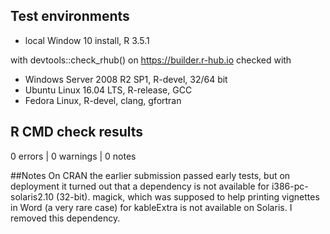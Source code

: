 ## Test environments
* local Window 10 install, R 3.5.1

with devtools::check_rhub() on https://builder.r-hub.io checked with 
* Windows Server 2008 R2 SP1, R-devel, 32/64 bit
* Ubuntu Linux 16.04 LTS, R-release, GCC
* Fedora Linux, R-devel, clang, gfortran

## R CMD check results
0 errors | 0 warnings | 0 notes

##Notes
On CRAN the earlier submission passed early tests, but on deployment it 
turned out that a dependency is not available for  i386-pc-solaris2.10 (32-bit). magick, which was supposed to help printing vignettes in Word (a very rare case) for kableExtra is not available on Solaris.  I removed this dependency. 